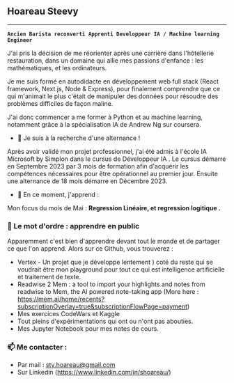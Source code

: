 ## Hoareau Steevy
***
**`Ancien Barista reconverti Apprenti Developpeur IA / Machine learning Engineer`**

J'ai pris la décision de me réorienter après une carrière dans l'hôtellerie restauration, dans un domaine qui allie mes passions d'enfance : les mathématiques, et les ordinateurs.

Je me suis formé en autodidacte en développement web full stack (React framework, Next.js, Node & Express), pour finalement comprendre que ce qui m'animait le plus c'était de manipuler des données pour résoudre des problèmes difficiles de façon maline.

J'ai donc commencer a me former à Python et au machine learning, notamment grâce à la spécialisation IA de Andrew Ng sur coursera.
- 👯 Je suis à la recherche d'une alternance !

Après avoir validé mon projet professionnel, j'ai été admis à l'école IA Microsoft by Simplon dans le cursus de Développeur IA . Le cursus démarre en Septembre 2023 par 3 mois de formation afin d'acquérir les compétences nécessaires pour être opérationnel au premier jour. Ensuite une alternance de 18 mois démarre en Décembre 2023.
- 🌱 En ce moment, j'apprend :

Mon focus du mois de Mai : **Regression Linéaire, et regression logitique .**

### 🔭 Le mot d'ordre : apprendre en public

Apparemment c'est bien d'apprendre devant tout le monde et de partager ce que l'on apprend. Alors sur ce Github, vous trouverez :
- Vertex - Un projet que je développe lentement ) coté du reste qui se voudrait être mon playground pour tout ce qui est intelligence artificielle et traitement de texte.
- Readwise 2 Mem : a tool to import your highlights and notes from readwise to Mem, the AI powered note-taking app (More here : https://mem.ai/home/recents?subscriptionOverlay=true&subscriptionFlowPage=payment)
- Mes exercices CodeWars et Kaggle
- Tout pleins d'expérimentations qui ont ou n'ont pas abouties.
- Mes Jupyter Notebook pour mes notes de cours.

### 📫 Me contacter :

- Par mail : sty.hoareau@gmail.com
- Sur Linkedin (https://www.linkedin.com/in/shoareau/)

<!--
**Hosaro/Hosaro** is a ✨ _special_ ✨ repository because its `README.md` (this file) appears on your GitHub profile.

Here are some ideas to get you started:

- 🔭 I’m currently working on ...
- 🌱 I’m currently learning ...
- 👯 I’m looking to collaborate on ...
- 🤔 I’m looking for help with ...
- 💬 Ask me about ...
- 📫 How to reach me: ...
- 😄 Pronouns: ...
- ⚡ Fun fact: ...
-->
